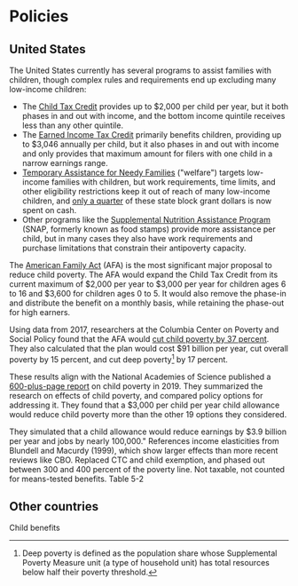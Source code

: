 # Policies

## United States

The United States currently has several programs to assist families with children,
though complex rules and requirements end up excluding many low-income children:

* The [Child Tax Credit](https://www.taxpolicycenter.org/briefing-book/what-child-tax-credit) provides up to \$2,000 per child per year, but it both phases in and out with income, and the bottom income quintile receives less than any other quintile.
* The [Earned Income Tax Credit](https://www.taxpolicycenter.org/briefing-book/what-earned-income-tax-credit) primarily benefits children, providing up to \$3,046 annually per child, but it also phases in and out with income and only provides that maximum amount for filers with one child in a narrow earnings range.
* [Temporary Assistance for Needy Families](https://www.cbpp.org/research/family-income-support/temporary-assistance-for-needy-families) ("welfare") targets low-income families with children, but work requirements, time limits, and other eligibility restrictions keep it out of reach of many low-income children, and [only a quarter](https://fivethirtyeight.com/features/most-welfare-dollars-dont-go-directly-to-poor-people-anymore/) of these state block grant dollars is now spent on cash.
* Other programs like the [Supplemental Nutrition Assistance Program](https://www.cbpp.org/research/food-assistance/policy-basics-the-supplemental-nutrition-assistance-program-snap) (SNAP, formerly known as food stamps) provide more assistance per child, but in many cases they also have work requirements and purchase limitations that constrain their antipoverty capacity.

The [American Family Act](https://www.congress.gov/bill/116th-congress/senate-bill/690) (AFA) is the most significant major proposal to reduce child poverty.
The AFA would expand the Child Tax Credit from its current maximum of \$2,000 per year to \$3,000 per year for children ages 6 to 16 and \$3,600 for children ages 0 to 5.
It would also remove the phase-in and distribute the benefit on a monthly basis, while retaining the phase-out for high earners.

Using data from 2017, researchers at the Columbia Center on Poverty and Social Policy found that the AFA would [cut child poverty by 37 percent](https://www.vox.com/future-perfect/2019/1/30/18183769/democrat-poverty-plans-2020-presidential-kamala-harris-booker-gillibrand).
They also calculated that the plan would cost \$91 billion per year, cut overall poverty by 15 percent, and cut deep poverty[^deep-poverty] by 17 percent.

[^deep-poverty]: Deep poverty is defined as the population share whose Supplemental Poverty Measure unit (a type of household unit) has total resources below half their poverty threshold.

These results align with the  National Academies of Science published a [600-plus-page report](https://www.nap.edu/catalog/25246/a-roadmap-to-reducing-child-poverty) on child poverty in 2019.
They summarized the research on effects of child poverty, and compared policy options for addressing it.
They found that a \$3,000 per child per year child allowance would reduce child poverty more than the other 19 options they considered.

They simulated that a child allowance would reduce earnings by \$3.9 billion per year and jobs by nearly 100,000."
References income elasticities from Blundell and Macurdy (1999), which show larger effects than more recent reviews like CBO.
Replaced CTC and child exemption, and phased out between 300 and 400 percent of the poverty line.
Not taxable, not counted for means-tested benefits.
Table 5-2

## Other countries

Child benefits
